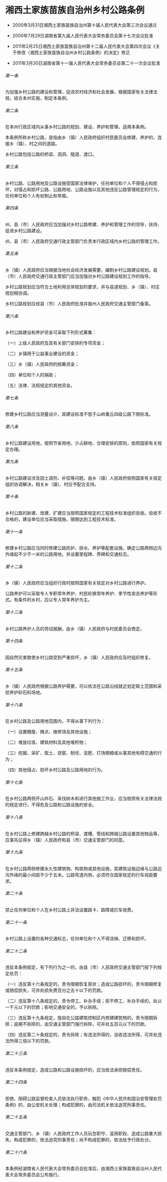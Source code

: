 # 湘西土家族苗族自治州乡村公路条例

- 2000年3月31日湘西土家族苗族自治州第十届人民代表大会第三次会议通过

- 2000年7月29日湖南省第九届人民代表大会常务委员会第十七次会议批准

- 2011年2月25日湘西土家族苗族自治州第十二届人民代表大会第四次会议《关于修改〈湘西土家族苗族自治州乡村公路条例〉的决定》修正

- 2011年3月30日湖南省第十一届人民代表大会常务委员会第二十一次会议批准

<!-- INFO END -->

###### 第一条

为加强乡村公路的建设和管理，促进农村经济和社会发展，根据国家有关法律法规，结合本州实施，制定本条例。

###### 第二条

在本州行政区域内从事乡村公路的规划、建设、养护和管理，适用本条例。

本条例所称乡村公路，是指由乡（镇）人民政府组织村民委员会修建、养护的，连接乡（镇）、村之间的道路。

乡村公路包括公路的桥梁、涵洞、隧道、渡口。

###### 第三条

乡村公路、公路用地及公路设施受国家法律保护，任何单位和个人不得侵占和损坏。对侵占和损坏公路、公路用地、公路设施以及其他违反公路管理规定的行为，任何单位和个人有权制止和举报。

###### 第四条

州、县（市）人民政府应当加强对乡村公路修建、养护和管理工作的领导，扶持、促进乡村公路建设。

州、县（市）人民政府交通行政主管部门负责本行政区域内乡村公路的管理工作。

###### 第五条

乡（镇）人民政府应当根据当地社会经济发展需要，编制乡村公路建设规划。县（市）人民政府交通行政主管部门应当加强对乡村公路建设规划工作的指导。

乡村公路规划应当符合土地利用总体规划的要求，并与县道规划、乡（镇）、村庄规划相协调。

乡村公路规划应经县（市）人民政府批准并报州人民政府交通主管部门备案。

###### 第六条

乡村公路建设和养护资金可采取下列形式筹集：

（一）上级人民政府及其有关部门安排的专项资金；

（二）乡镇用于公益事业建设的资金；

（三）乡（镇）人民政府的统筹资金；

（四）单位和个人的捐助；

（五）法律、法规规定的其他资金。

###### 第七条

修建乡村公路应当测量设计，其建设标准不低于山岭重丘四级公路下限标准。

###### 第八条

乡村公路建设用地，按照节省用地、少占耕地、合理安排的原则，依照国家有关规定办理。

###### 第九条

乡村公路建设涉及田土调剂、补偿等问题，由乡（镇）人民政府依照国家有关规定组织协调解决，相关乡（镇）、村应予配合支持。

###### 第十条

乡村公路的新建、改建、扩建应当按照国家规定的工程技术标准组织验收。验收不合格的，建设单位应当采取措施，限期达到工程技术标准。

###### 第十一条

修建乡村公路应当同时修建公路防护、排水、养护等配套设施，确定公路两侧边沟外缘起不少于一米的公路用地，并设置里程碑、界碑和交通标志。

###### 第十二条

乡（镇）人民政府应当组织行政村按照国家有关规定对乡村公路进行养护。

公路养护可以采取专人专职常年养护、村民轮换常年养护、季节性突击养护等形式。有条件的乡村，应以专人常年养护为主。

###### 第十三条

乡村公路养护人员的劳动报酬，由乡（镇）人民政府与村民委员会商定。

###### 第十四条

因自然灾害致使乡村公路受到严重损坏，乡（镇）人民政府应及时组织修复。

###### 第十五条

乡（镇）人民政府根据公路养护需要，可以依法在公路沿线就近划定取土范围和采挖养护砂石料场地。

###### 第十六条

在乡村公路及公路用地范围内，不得从事下列行为：

（一）设置棚屋、摊点、维修场及其他设施；

（二）堆放垃圾、建筑材料及其他堆积物；

（三）挖掘、采矿、取土、烧窑、制坯、沤肥、打场晒粮或从事其他有碍交通的行为；

（四）其他侵占、损坏乡村公路及公路用地的行为。

###### 第十七条

在乡村公路两侧开山炸石、采伐树木和进行其他施工作业，应当依照有关法律法规的规定进行，不得危及公路和公路设施的安全。

###### 第十八条

在乡村公路上修建跨越乡村公路的桥梁、渡槽、管线和跨越公路设置其他物品等，应事先征得乡（镇）人民政府和县（市）交通主管部门的同意。

###### 第十九条

在乡村公路两侧修建永久性建筑物、构筑物或其他设施，其建筑设施边缘与公路边沟外缘的最小间距不少于五米。公路弯道内侧，必须符合国家规定的行车视距要求。

###### 第二十条

禁止任何单位和个人在乡村公路上非法设置路卡、路障或拦车收费。

###### 第二十一条

乡村公路上设置的各种交通标志，任何单位和个人不得涂抹、迁移和损坏。

###### 第二十二条

违反本条例规定，有下列行为之一的，由县（市）人民政府交通主管部门按下列规定处罚：

（一）违反第十六条规定的，责令限期恢复原状；造成公路损坏的，责令限期修复或赔偿损失，可并处损失费百分之五十以下的罚款。

（二）违反第十八条规定的，责令停工、补办手续；拒不停工、补办手续的，处以一千元以下的罚款；影响交通安全的，予以拆除。

（三）违反第十九条规定，擅自在公路建筑控制区内修建建筑物的，责令限期拆除；逾期不拆除的，由交通主管部门强行拆除，可并处五百元以下的罚款。

（四）违反第二十条规定的，责令拆除；有违法所得的，没收违法所得，可并处违法所得三倍以下的罚款。

###### 第二十三条

违反本条例规定，造成公路和公路设施损坏的，应当依法承担赔偿责任。

###### 第二十四条

拒绝、阻碍公路监督检查人员依法执行职务，触犯《中华人民共和国治安管理处罚条例》的，由公安机关处理；构成犯罪的，由司法机关依法追究刑事责任。

###### 第二十五条

交通主管部门、乡（镇）人民政府工作人员玩忽职守、滥用职权、造成公路重大损失，构成犯罪的，依法追究刑事责任；尚不构成犯罪的，依法给予行政处分。

###### 第二十六条

本条例经湖南省人民代表大会常务委员会批准后，由湘西土家族苗族自治州人民代表大会常务委员会公布施行。

